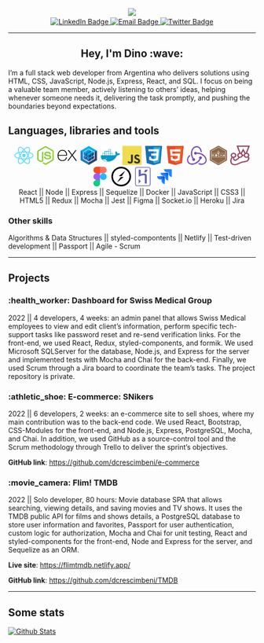 <div id="header" align="center">

  <img src="https://media.giphy.com/media/M9gbBd9nbDrOTu1Mqx/giphy.gif" width="100"/>

  <div id="badges">
    <a href="https://www.linkedin.com/in/dino-cres/?locale=en_US">
      <img src="https://img.shields.io/badge/LinkedIn-blue?style=for-the-badge&logo=linkedin&logoColor=white" alt="LinkedIn Badge"/>
    </a>
    <a href="mailto:crescimbenidino@gmail.com">
      <img src="https://img.shields.io/badge/email-red?logo=gmail&logoColor=white&style=for-the-badge" alt="Email Badge"/>
    </a>
    <a href="https://twitter.com/dinocres1">
      <img src="https://img.shields.io/badge/Twitter-blue?style=for-the-badge&logo=twitter&logoColor=white" alt="Twitter Badge"/>
    </a>
  </div>
</div>

---

<div align="center">

  <h2>Hey, I'm Dino :wave:</h2>

  <div align="left">
    I’m a full stack web developer from Argentina who delivers solutions using HTML, CSS, JavaScript, Node.js, Express, React, and SQL. I focus on being a valuable team member, actively listening to others’ ideas, helping whenever someone needs it, delivering the task promptly, and pushing the boundaries beyond expectations.

<br>
  </div>

</div>

<h2>Languages, libraries and tools</h2>
<div align="center">
  <img src="https://github.com/devicons/devicon/blob/master/icons/react/react-original.svg" title="React" alt="React" width="40" height="40"/>

  <img src="https://github.com/devicons/devicon/blob/master/icons/nodejs/nodejs-plain.svg" title="Node.js" alt="Node.js" width="40" height="40"/>

  <img src="https://github.com/devicons/devicon/blob/master/icons/express/express-original.svg" title="Express" alt="Express" width="40" height="40"/>

  <img src="https://github.com/devicons/devicon/blob/master/icons/sequelize/sequelize-original.svg" title="Sequelize" alt="Sequelize" width="40" height="40"/>

  <img src="https://github.com/devicons/devicon/blob/master/icons/docker/docker-plain.svg" title="Docker" alt="Docker" width="40" height="40"/>

  <img src="https://github.com/devicons/devicon/blob/master/icons/javascript/javascript-original.svg" title="JavaScript" alt="JavaScript" width="40" height="40"/>

  <img src="https://github.com/devicons/devicon/blob/master/icons/css3/css3-original.svg" title="CSS3" alt="CSS3" width="40" height="40"/>

  <img src="https://github.com/devicons/devicon/blob/master/icons/html5/html5-original.svg" title="HTML5" alt="HTML5" width="40" height="40"/>

  <img src="https://github.com/devicons/devicon/blob/master/icons/redux/redux-original.svg" title="Redux" alt="Redux" width="40" height="40"/>
  
  <img src="https://github.com/devicons/devicon/blob/master/icons/mocha/mocha-plain.svg" title="Mocha" alt="Mocha" width="40" height="40"/>

  <img src="https://github.com/devicons/devicon/blob/master/icons/jest/jest-plain.svg" title="Jest" alt="Jest" width="40" height="40"/>

  <img src="https://github.com/devicons/devicon/blob/master/icons/figma/figma-original.svg" title="Figma" alt="Figma" width="40" height="40"/>

  <img src="https://github.com/devicons/devicon/blob/master/icons/socketio/socketio-original.svg" title="Socket.io" alt="Socket.io" width="40" height="40"/>

  <img src="https://github.com/devicons/devicon/blob/master/icons/heroku/heroku-original.svg" title="Heroku" alt="Heroku" width="40" height="40"/>

  <img src="https://github.com/devicons/devicon/blob/master/icons/jira/jira-original.svg" title="Jira" alt="Jira" width="40" height="40"/>
</div>

<div align="center">
React || Node || Express || Sequelize || Docker || JavaScript || CSS3 || HTML5 || Redux || Mocha || Jest || Figma || Socket.io || Heroku || Jira
</div>

<h3>Other skills</h3>
<div >
Algorithms & Data Structures || styled-compontents || Netlify || Test-driven development || Passport || Agile - Scrum 
</div>

---

<h2>Projects</h2>
<h3>:health_worker: Dashboard for Swiss Medical Group </h3>
2022 || 4 developers, 4 weeks: an admin panel that allows Swiss Medical employees to view and edit client’s information, perform specific tech-support tasks like password reset and re-send verification links. For the front-end, we used React, Redux, styled-components, and formik. We used Microsoft SQLServer for the database, Node.js, and Express for the server and implemented tests with Mocha and Chai for the back-end. Finally, we used Scrum through a Jira board to coordinate the team’s tasks. The project repository is private.

<h3>:athletic_shoe: E-commerce: SNikers</h3>
2022 || 6 developers, 2 weeks: an e-commerce site to sell shoes, where my main contribution was to the back-end code. We used React, Bootstrap, CSS-Modules for the front-end, and Node.js, Express, PostgreSQL, Mocha, and Chai. In addition, we used GitHub as a source-control tool and the Scrum methodology through Trello to deliver the sprint’s objectives.

**GitHub link**: https://github.com/dcrescimbeni/e-commerce

<h3>:movie_camera: Flim! TMDB</h3>
2022 || Solo developer, 80 hours: Movie database SPA that allows searching, viewing details, and saving movies and TV shows. It uses the TMDB public API for films and shows details, a PostgreSQL database to store user information and favorites, Passport for user authentication, custom logic for authorization, Mocha and Chai for unit testing, React and styled-components for the front-end, Node and Express for the server, and Sequelize as an ORM.

**Live site**: https://flimtmdb.netlify.app/

**GitHub link**: https://github.com/dcrescimbeni/TMDB

---

<h2>Some stats</h2>

[![Github Stats](https://github-readme-streak-stats.herokuapp.com?user=dcrescimbeni&theme=dark)](https://git.io/streak-stats)
